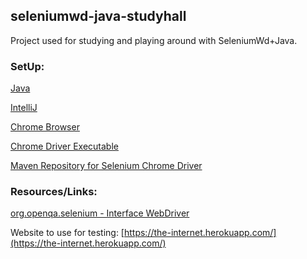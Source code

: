 ## seleniumwd-java-studyhall

Project used for studying and playing around with SeleniumWd+Java.

### SetUp: 

[Java](https://www.oracle.com/java/technologies/javase-downloads.html)

[IntelliJ](https://www.jetbrains.com/idea/download/#section=mac)

[Chrome Browser](https://www.google.com/chrome/)

[Chrome Driver Executable](http://chromedriver.chromium.org/downloads)

[Maven Repository for Selenium Chrome Driver](https://mvnrepository.com/artifact/org.seleniumhq.selenium/selenium-chrome-driver/3.141.59)


### Resources/Links: 

[org.openqa.selenium - Interface WebDriver](seleniumhq.github.io/seleniumhq.github.io/selenium/docs/api/java/org/openqa/selenium/WebDriver.html)

Website to use for testing: [https://the-internet.herokuapp.com/](https://the-internet.herokuapp.com/)
